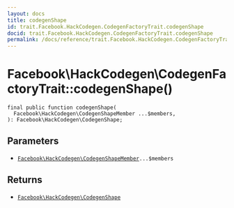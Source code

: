 ```yaml
---
layout: docs
title: codegenShape
id: trait.Facebook.HackCodegen.CodegenFactoryTrait.codegenShape
docid: trait.Facebook.HackCodegen.CodegenFactoryTrait.codegenShape
permalink: /docs/reference/trait.Facebook.HackCodegen.CodegenFactoryTrait.codegenShape.md
---
```

# Facebook\\HackCodegen\\CodegenFactoryTrait::codegenShape()




``` Hack
final public function codegenShape(
  Facebook\HackCodegen\CodegenShapeMember ...$members,
): Facebook\HackCodegen\CodegenShape;
```




## Parameters




* [` Facebook\HackCodegen\CodegenShapeMember `](<class.Facebook.HackCodegen.CodegenShapeMember.md>)`` ...$members ``




## Returns




- [` Facebook\HackCodegen\CodegenShape `](<class.Facebook.HackCodegen.CodegenShape.md>)